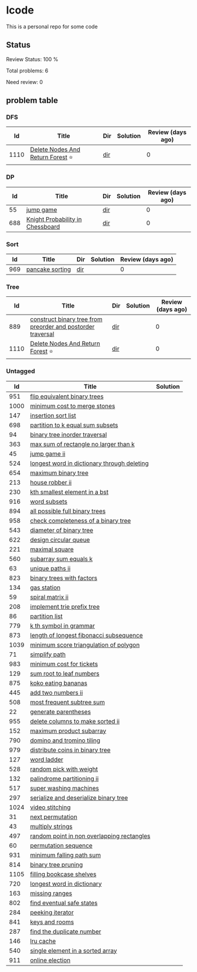 # lcode
This is a personal repo for some code
## Status
Review Status: 100 %  

Total problems: 6

Need review: 0


## problem table
### DFS
| Id | Title | Dir | Solution | Review (days ago)|
|----|-------|----------|-----|------------------|
|1110|[Delete Nodes And Return Forest](None)  ⭐ |[dir](https://github.com/ggppwx/lcode/blob/master/Algorithm/)||0|

### DP
| Id | Title | Dir | Solution | Review (days ago)|
|----|-------|----------|-----|------------------|
|55|[jump game](None) |[dir](https://github.com/ggppwx/lcode/blob/master/Algorithm/)||0|
|688|[Knight Probability in Chessboard](None) |[dir](https://github.com/ggppwx/lcode/blob/master/Algorithm/)||0|

### Sort
| Id | Title | Dir | Solution | Review (days ago)|
|----|-------|----------|-----|------------------|
|969|[pancake sorting](None) |[dir](https://github.com/ggppwx/lcode/blob/master/Algorithm/)||0|

### Tree
| Id | Title | Dir | Solution | Review (days ago)|
|----|-------|----------|-----|------------------|
|889|[construct binary tree from preorder and postorder traversal](None) |[dir](https://github.com/ggppwx/lcode/blob/master/Algorithm/)||0|
|1110|[Delete Nodes And Return Forest](None)  ⭐ |[dir](https://github.com/ggppwx/lcode/blob/master/Algorithm/)||0|

### Untagged
| Id | Title | Solution |
|----|-------|----------|
|951|[flip equivalent binary trees](None)||
|1000|[minimum cost to merge stones](None)||
|147|[insertion sort list](None)||
|698|[partition to k equal sum subsets](None)||
|94|[binary tree inorder traversal](None)||
|363|[max sum of rectangle no larger than k](None)||
|45|[jump game ii](None)||
|524|[longest word in dictionary through deleting](None)||
|654|[maximum binary tree](None)||
|213|[house robber ii](None)||
|230|[kth smallest element in a bst](None)||
|916|[word subsets](None)||
|894|[all possible full binary trees](None)||
|958|[check completeness of a binary tree](None)||
|543|[diameter of binary tree](None)||
|622|[design circular queue](None)||
|221|[maximal square](None)||
|560|[subarray sum equals k](None)||
|63|[unique paths ii](None)||
|823|[binary trees with factors](None)||
|134|[gas station](None)||
|59|[spiral matrix ii](None)||
|208|[implement trie prefix tree](None)||
|86|[partition list](None)||
|779|[k th symbol in grammar](None)||
|873|[length of longest fibonacci subsequence](None)||
|1039|[minimum score triangulation of polygon](None)||
|71|[simplify path](None)||
|983|[minimum cost for tickets](None)||
|129|[sum root to leaf numbers](None)||
|875|[koko eating bananas](None)||
|445|[add two numbers ii](None)||
|508|[most frequent subtree sum](None)||
|22|[generate parentheses](None)||
|955|[delete columns to make sorted ii](None)||
|152|[maximum product subarray](None)||
|790|[domino and tromino tiling](None)||
|979|[distribute coins in binary tree](None)||
|127|[word ladder](None)||
|528|[random pick with weight](None)||
|132|[palindrome partitioning ii](None)||
|517|[super washing machines](None)||
|297|[serialize and deserialize binary tree](None)||
|1024|[video stitching](None)||
|31|[next permutation](None)||
|43|[multiply strings](None)||
|497|[random point in non overlapping rectangles](None)||
|60|[permutation sequence](None)||
|931|[minimum falling path sum](None)||
|814|[binary tree pruning](None)||
|1105|[filling bookcase shelves](None)||
|720|[longest word in dictionary](None)||
|163|[missing ranges](None)||
|802|[find eventual safe states](None)||
|284|[peeking iterator](None)||
|841|[keys and rooms](None)||
|287|[find the duplicate number](None)||
|146|[lru cache](None)||
|540|[single element in a sorted array](None)||
|911|[online election](None)||



[comment]: <timestamp:>